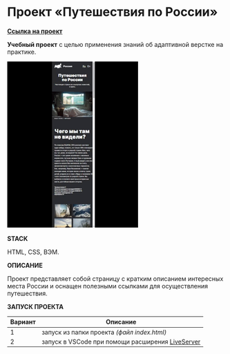 #  Проект «Путешествия по России»
**[Ссылка на проект](https://geniav.github.io/russian-travel/index.html)**

**Учебный проект** с целью применения знаний об адаптивной верстке на практике.

![Preview](./images/demo.gif)

**STACK**

HTML, CSS, BЭM.

**ОПИСАНИЕ**

Проект представляет собой страницу с кратким описанием интересных места России и оснащен полезными ссылками для осуществления путешествия.

**ЗАПУСК ПРОЕКТА**

   | Вариант | Описание |
| ------ | ------ |
| 1 | запуск из папки проекта _(файл index.html)_ |
| 2 | запуск в VSCode при помощи расширения [LiveServer](https://marketplace.visualstudio.com/items?itemName=ritwickdey.LiveServer) |
